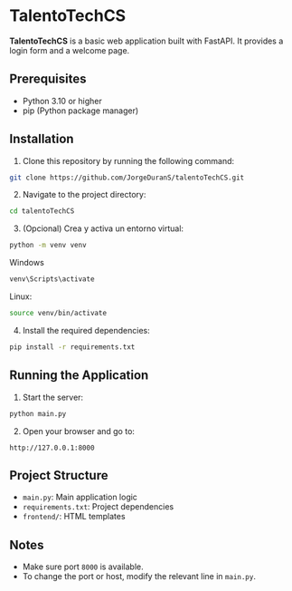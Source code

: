 # TalentoTechCS

**TalentoTechCS** is a basic web application built with FastAPI. It provides a login form and a welcome page.

## Prerequisites

- Python 3.10 or higher  
- pip (Python package manager)

## Installation

1. Clone this repository by running the following command:

```bash
git clone https://github.com/JorgeDuranS/talentoTechCS.git
```

2. Navigate to the project directory:

```bash
cd talentoTechCS
```

3. (Opcional) Crea y activa un entorno virtual:

```bash
python -m venv venv
```
Windows
```bash
venv\Scripts\activate
```
Linux:
```bash
source venv/bin/activate
```

4. Install the required dependencies:

```bash
pip install -r requirements.txt
```

## Running the Application

1. Start the server:

```bash
python main.py
```

2. Open your browser and go to:

```
http://127.0.0.1:8000
```

## Project Structure

- `main.py`: Main application logic  
- `requirements.txt`: Project dependencies  
- `frontend/`: HTML templates

## Notes

- Make sure port `8000` is available.
- To change the port or host, modify the relevant line in `main.py`.
